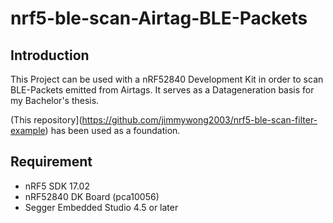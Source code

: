 # nrf5-ble-scan-Airtag-BLE-Packets

## Introduction

This Project can be used with a nRF52840 Development Kit in order to scan BLE-Packets emitted from Airtags. 
It serves as a Datageneration basis for my Bachelor's thesis. 

(This repository](https://github.com/jimmywong2003/nrf5-ble-scan-filter-example) has been used as a foundation. 



## Requirement
* nRF5 SDK 17.02
* nRF52840 DK Board (pca10056)
* Segger Embedded Studio 4.5 or later
